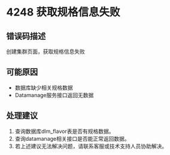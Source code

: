 # 4248 获取规格信息失败<a name="dgc_01_302"></a>

## 错误码描述<a name="zh-cn_topic_0000001160918951_se842c39d44ee45e587ca36bb50cf37c7"></a>

创建集群页面，获取规格信息失败

## 可能原因<a name="zh-cn_topic_0000001160918951_s658a289c6be04e6d8c6bee691c1aaa2e"></a>

-   数据库缺少相关规格数据
-   Datamanage服务接口返回无数据

## 处理建议<a name="zh-cn_topic_0000001160918951_section192884102474"></a>

1.  查询数据库dlm\_flavor表是否有规格数据。
2.  查询datamanage相关接口是否能正常返回数据。
3.  若上述建议无法解决问题，请联系客服或技术支持人员协助解决。

